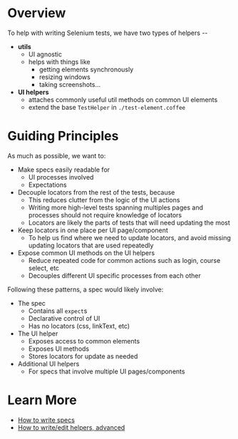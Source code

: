 # Overview

To help with writing Selenium tests, we have two types of helpers --
  * **utils**
    * UI agnostic
    * helps with things like
      * getting elements synchronously
      * resizing windows
      * taking screenshots...
  * **UI helpers**
    * attaches commonly useful util methods on common UI elements
    * extend the base `TestHelper` in `./test-element.coffee`

# Guiding Principles

As much as possible, we want to:

  * Make specs easily readable for
    * UI processes involved
    * Expectations
  * Decouple locators from the rest of the tests, because
    * This reduces clutter from the logic of the UI actions
    * Writing more high-level tests spanning multiples pages and processes should not require knowledge of locators
    * Locators are likely the parts of tests that will need updating the most
  * Keep locators in one place per UI page/component
    * To help us find where we need to update locators, and avoid missing updating locators that are used repeatedly
  * Expose common UI methods on the UI helpers
    * Reduce repeated code for common actions such as login, course select, etc
    * Decouples different UI specific processes from each other

Following these patterns, a spec would likely involve:
  * The spec
    * Contains all `expect`s
    * Declarative control of UI
    * Has no locators (css, linkText, etc)
  * The UI helper
    * Exposes access to common elements
    * Exposes UI methods
    * Stores locators for update as needed
  * Additional UI helpers
    * For specs that involve multiple UI pages/components

# Learn More

* [How to write specs](./ui)
* [How to write/edit helpers, advanced](./ui/writing-a-helper.md)
